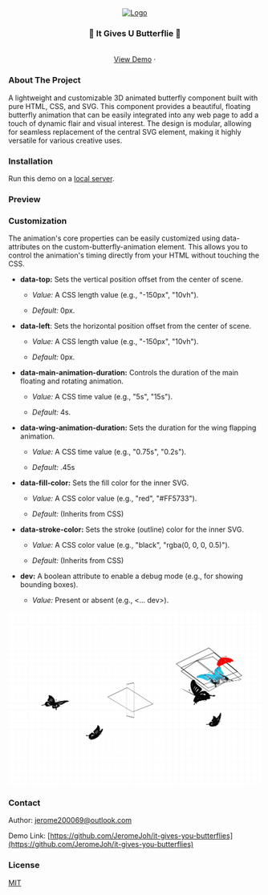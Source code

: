 <a name="readme-top"></a>
<br />

<div align="center">
  <a href="">
    <img src="https://icons.iconarchive.com/icons/icons8/windows-8/128/Animals-Butterfly-icon.png" alt="Logo" width="80" height="80">
  </a>

  <h3 align="center">🦋 It Gives U Butterflie 🦋</h3>

  <p align="center">
    <br />
    <a href="https://jeromejoh.github.io/it-gives-you-butterflies/">View Demo</a>
    ·
    <!-- <a href="https://github.com/othneildrew/Best-README-Template/issues">Report Bug</a>
    ·
    <a href="https://github.com/othneildrew/Best-README-Template/issues">Request Feature</a> -->
  </p>
</div>

### About The Project

A lightweight and customizable 3D animated butterfly component built with pure HTML, CSS, and SVG. This component provides a beautiful, floating butterfly animation that can be easily integrated into any web page to add a touch of dynamic flair and visual interest. The design is modular, allowing for seamless replacement of the central SVG element, making it highly versatile for various creative uses.

### Installation

Run this demo on a [local server](https://developer.mozilla.org/en-US/docs/Learn/Common_questions/Tools_and_setup/set_up_a_local_testing_server).

### Preview

### Customization

The animation's core properties can be easily customized using data- attributes on the custom-butterfly-animation element. This allows you to control the animation's timing directly from your HTML without touching the CSS.

- **data-top:** Sets the vertical position offset from the center of scene.

  - _Value:_ A CSS length value (e.g., "-150px", "10vh").

  - _Default:_ 0px.

- **data-left**: Sets the horizontal position offset from the center of scene.

  - _Value:_ A CSS length value (e.g., "-150px", "10vh").

  - _Default:_ 0px.

- **data-main-animation-duration:** Controls the duration of the main floating and rotating animation.

  - _Value:_ A CSS time value (e.g., "5s", "15s").

  - _Default:_ 4s.

- **data-wing-animation-duration:** Sets the duration for the wing flapping animation.

  - _Value:_ A CSS time value (e.g., "0.75s", "0.2s").

  - _Default:_ .45s

- **data-fill-color:** Sets the fill color for the inner SVG.

  - _Value:_ A CSS color value (e.g., "red", "#FF5733").

  - _Default:_ (Inherits from CSS)

- **data-stroke-color:** Sets the stroke (outline) color for the inner SVG.

  - _Value:_ A CSS color value (e.g., "black", "rgba(0, 0, 0, 0.5)").

  - _Default:_ (Inherits from CSS)

- **dev:** A boolean attribute to enable a debug mode (e.g., for showing bounding boxes).

  - _Value:_ Present or absent (e.g., <... dev>).

![preview](./preview.gif)

### Contact

Author: [jerome200069@outlook.com](mailto:jerome200069@outlook.com)

Demo Link: [https://github.com/JeromeJoh/it-gives-you-butterflies](https://github.com/JeromeJoh/it-gives-you-butterflies)

### License

[MIT](LICENSE)
